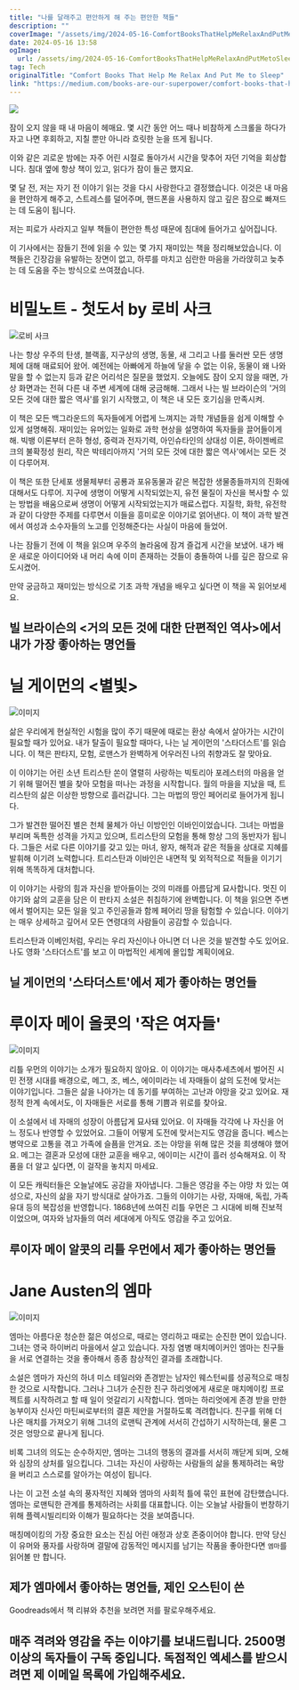 ```yaml
---
title: "나를 달래주고 편안하게 해 주는 편안한 책들"
description: ""
coverImage: "/assets/img/2024-05-16-ComfortBooksThatHelpMeRelaxAndPutMetoSleep_0.png"
date: 2024-05-16 13:58
ogImage: 
  url: /assets/img/2024-05-16-ComfortBooksThatHelpMeRelaxAndPutMetoSleep_0.png
tag: Tech
originalTitle: "Comfort Books That Help Me Relax And Put Me to Sleep"
link: "https://medium.com/books-are-our-superpower/comfort-books-that-help-me-relax-and-put-me-to-sleep-b4ebb681f480"
---
```



![​​](/assets/img/2024-05-16-ComfortBooksThatHelpMeRelaxAndPutMetoSleep_0.png)

잠이 오지 않을 때 내 마음이 헤매요. 몇 시간 동안 어느 때나 비참하게 스크롤을 하다가 자고 나면 후회하고, 지칠 뿐만 아니라 흐릿한 눈을 뜨게 됩니다.

이와 같은 괴로운 밤에는 자주 어린 시절로 돌아가서 시간을 맞추어 자던 기억을 회상합니다. 침대 옆에 항상 책이 있고, 읽다가 잠이 들곤 했지요.

몇 달 전, 저는 자기 전 이야기 읽는 것을 다시 사랑한다고 결정했습니다. 이것은 내 마음을 편안하게 해주고, 스트레스를 덜어주며, 핸드폰을 사용하지 않고 깊은 잠으로 빠져드는 데 도움이 됩니다.

<div class="content-ad"></div>

저는 피로가 사라지고 일부 책들이 편안한 특성 때문에 침대에 들어가고 싶어집니다.

이 기사에서는 잠들기 전에 읽을 수 있는 몇 가지 재미있는 책을 정리해보았습니다. 이 책들은 긴장감을 유발하는 장면이 없고, 하루를 마치고 심란한 마음을 가라앉히고 늦추는 데 도움을 주는 방식으로 쓰여졌습니다.

# 비밀노트 - 첫도서 by 로비 사크

![로비 사크](/assets/img/2024-05-16-ComfortBooksThatHelpMeRelaxAndPutMetoSleep_1.png)

<div class="content-ad"></div>

나는 항상 우주의 탄생, 블랙홀, 지구상의 생명, 동물, 새 그리고 나를 둘러싼 모든 생명체에 대해 매료되어 왔어. 예전에는 아빠에게 하늘에 닿을 수 없는 이유, 동물이 왜 나와 말을 할 수 없는지 등과 같은 어리석은 질문을 했었지. 오늘에도 잠이 오지 않을 때면, 가상 화면과는 전혀 다른 내 주변 세계에 대해 궁금해해. 그래서 나는 빌 브라이슨의 '거의 모든 것에 대한 짧은 역사'를 읽기 시작했고, 이 책은 내 모든 호기심을 만족시켜.

이 책은 모든 백그라운드의 독자들에게 어렵게 느껴지는 과학 개념들을 쉽게 이해할 수 있게 설명해줘. 재미있는 유머있는 일화로 과학 현상을 설명하여 독자들을 끌어들이게 해. 빅뱅 이론부터 은하 형성, 중력과 전자기력, 아인슈타인의 상대성 이론, 하이젠베르크의 불확정성 원리, 작은 박테리아까지 '거의 모든 것에 대한 짧은 역사'에서는 모든 것이 다루어져.

이 책은 또한 단세포 생물체부터 공룡과 포유동물과 같은 복잡한 생물종들까지의 진화에 대해서도 다루어. 지구에 생명이 어떻게 시작되었는지, 유전 물질이 자신을 복사할 수 있는 방법을 배움으로써 생명이 어떻게 시작되었는지가 매료스럽다. 지질학, 화학, 유전학과 같이 다양한 주제를 다루면서 이들을 흥미로운 이야기로 얽어낸다. 이 책이 과학 발견에서 여성과 소수자들의 노고를 인정해준다는 사실이 마음에 들었어. 

나는 잠들기 전에 이 책을 읽으며 우주의 놀라움에 잠겨 즐겁게 시간을 보냈어. 내가 배운 새로운 아이디어와 내 머리 속에 이미 존재하는 것들이 충돌하여 나를 깊은 잠으로 유도시켰어.

<div class="content-ad"></div>

만약 궁금하고 재미있는 방식으로 기초 과학 개념을 배우고 싶다면 이 책을 꼭 읽어보세요.

## 빌 브라이슨의 <거의 모든 것에 대한 단편적인 역사>에서 내가 가장 좋아하는 명언들

# 닐 게이먼의 <별빛>

![이미지](/assets/img/2024-05-16-ComfortBooksThatHelpMeRelaxAndPutMetoSleep_2.png)

<div class="content-ad"></div>

삶은 우리에게 현실적인 시험을 많이 주기 때문에 때로는 환상 속에서 살아가는 시간이 필요할 때가 있어요. 내가 탈출이 필요할 때마다, 나는 닐 게이먼의 '스타더스트'를 읽습니다. 이 책은 판타지, 모험, 로맨스가 완벽하게 어우러진 나의 취향과도 잘 맞아요.

이 이야기는 어린 소년 트리스탄 쏜이 열렬히 사랑하는 빅토리아 포레스터의 마음을 얻기 위해 떨어진 별을 찾아 모험을 떠나는 과정을 시작합니다. 월의 마을을 지났을 때, 트리스탄의 삶은 이상한 방향으로 흘러갑니다. 그는 마법의 땅인 페어리로 들어가게 됩니다.

그가 발견한 떨어진 별은 천체 물체가 아닌 이방인인 이바인이었습니다. 그녀는 마법을 부리며 독특한 성격을 가지고 있으며, 트리스탄의 모험을 통해 항상 그의 동반자가 됩니다. 그들은 서로 다른 이야기를 갖고 있는 마녀, 왕자, 해적과 같은 적들을 상대로 지혜를 발휘해 이기려 노력합니다. 트리스탄과 이바인은 내면적 및 외적적으로 적들을 이기기 위해 똑똑하게 대처합니다.

이 이야기는 사랑의 힘과 자신을 받아들이는 것의 미래를 아름답게 묘사합니다. 멋진 이야기와 삶의 교훈을 담은 이 판타지 소설은 취침하기에 완벽합니다. 이 책을 읽으면 주변에서 벌어지는 모든 일을 잊고 주인공들과 함께 페어리 땅을 탐험할 수 있습니다. 이야기는 매우 상세하고 깊어서 모든 연령대의 사람들이 공감할 수 있습니다.

<div class="content-ad"></div>

트리스탄과 이베인처럼, 우리는 우리 자신이나 아니면 더 나은 것을 발견할 수도 있어요. 나도 영화 '스타더스트'를 보고 이 마법적인 세계에 몰입할 계획이에요.

## 닐 게이먼의 '스타더스트'에서 제가 좋아하는 명언들

# 루이자 메이 올콧의 '작은 여자들'

![이미지](/assets/img/2024-05-16-ComfortBooksThatHelpMeRelaxAndPutMetoSleep_3.png)

<div class="content-ad"></div>

리틀 우먼의 이야기는 소개가 필요하지 않아요. 이 이야기는 매사추세츠에서 벌어진 시민 전쟁 시대를 배경으로, 메그, 조, 베스, 에이미라는 네 자매들이 삶의 도전에 맞서는 이야기입니다. 그들은 삶을 나아가는 데 동기를 부여하는 고난과 야망을 갖고 있어요. 재정적 한계 속에서도, 이 자매들은 서로를 통해 기쁨과 위로를 찾아요.

이 소설에서 네 자매의 성장이 아름답게 묘사돼 있어요. 이 자매들 각각에 나 자신을 어느 정도나 반영할 수 있었어요. 그들이 어떻게 도전에 맞서는지도 영감을 줍니다. 베스는 병약으로 고통을 겪고 가족에 슬픔을 안겨요. 조는 야망을 위해 많은 것을 희생해야 했어요. 메그는 결혼과 모성에 대한 교훈을 배우고, 에이미는 시간이 흘러 성숙해져요. 이 작품을 더 알고 싶다면, 이 걸작을 놓치지 마세요.

이 모든 캐릭터들은 오늘날에도 공감을 자아냅니다. 그들은 영감을 주는 야망 차 있는 여성으로, 자신의 삶을 자기 방식대로 살아가죠. 그들의 이야기는 사랑, 자매애, 독립, 가족 유대 등의 복잡성을 반영합니다. 1868년에 쓰여진 리틀 우먼은 그 시대에 비해 진보적이었으며, 여자와 남자들의 여러 세대에게 아직도 영감을 주고 있어요.

## 루이자 메이 알콧의 리틀 우먼에서 제가 좋아하는 명언들

<div class="content-ad"></div>

# Jane Austen의 엠마

![이미지](/assets/img/2024-05-16-ComfortBooksThatHelpMeRelaxAndPutMetoSleep_4.png)

엠마는 아름다운 청순한 젊은 여성으로, 때로는 영리하고 때로는 순진한 면이 있습니다. 그녀는 영국 하이버리 마을에서 살고 있습니다. 자칭 염병 매치메이커인 엠마는 친구들을 서로 연결하는 것을 좋아해서 종종 참상적인 결과를 초래합니다.

소설은 엠마가 자신의 하녀 미스 테일러와 존경받는 남자인 웨스턴씨를 성공적으로 매칭한 것으로 시작합니다. 그러나 그녀가 순진한 친구 하리엇에게 새로운 매치메이킹 프로젝트를 시작하려고 할 때 일이 엇갈리기 시작합니다. 엠마는 하리엇에게 존경 받을 만한 농부이자 신사인 마틴씨로부터의 결혼 제안을 거절하도록 격려합니다. 친구를 위해 더 나은 매치를 가져오기 위해 그녀의 로맨틱 관계에 서서히 간섭하기 시작하는데, 물론 그것은 엉망으로 끝나게 됩니다.

<div class="content-ad"></div>

비록 그녀의 의도는 순수하지만, 엠마는 그녀의 행동의 결과를 서서히 깨닫게 되며, 오해와 심장의 상처를 일으킵니다. 그녀는 자신이 사랑하는 사람들의 삶을 통제하려는 욕망을 버리고 스스로를 알아가는 여성이 됩니다.

나는 이 고전 소설 속의 풍자적인 지혜와 엠마의 사회적 틀에 묶인 표현에 감탄했습니다. 엠마는 로맨틱한 관계를 통제하려는 사회를 대표합니다. 이는 오늘날 사람들이 번창하기 위해 플렉시빌리티와 이해가 필요하다는 것을 보여줍니다.

매칭메이킹의 가장 중요한 요소는 진심 어린 애정과 상호 존중이어야 합니다. 만약 당신이 유머와 풍자를 사랑하며 결말에 감동적인 메시지를 남기는 작품을 좋아한다면 `엠마`를 읽어볼 만 합니다.

## 제가 엠마에서 좋아하는 명언들, 제인 오스틴이 쓴

<div class="content-ad"></div>

Goodreads에서 책 리뷰와 추천을 보려면 저를 팔로우해주세요.

## 매주 격려와 영감을 주는 이야기를 보내드립니다. 2500명 이상의 독자들이 구독 중입니다. 독점적인 엑세스를 받으시려면 제 이메일 목록에 가입해주세요.